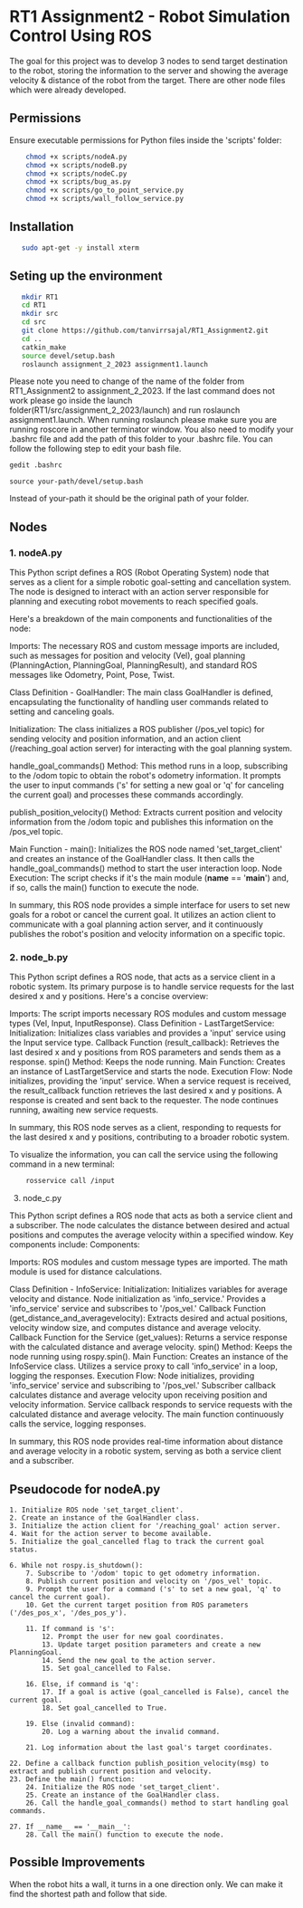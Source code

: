 # RT1 Assignment2 - Robot Simulation Control Using ROS

The goal for this project was to develop 3 nodes to send target destination to the robot, storing the information to the server and showing the average velocity & distance of the robot from the target. There are other node files which were already developed.

## Permissions
Ensure executable permissions for Python files inside the 'scripts' folder:

```bash
    chmod +x scripts/nodeA.py
    chmod +x scripts/nodeB.py
    chmod +x scripts/nodeC.py
    chmod +x scripts/bug_as.py
    chmod +x scripts/go_to_point_service.py
    chmod +x scripts/wall_follow_service.py
```
## Installation
 ```bash
    sudo apt-get -y install xterm
 ```

## Seting up the environment
 ```bash
    mkdir RT1
    cd RT1
    mkdir src
    cd src
    git clone https://github.com/tanvirrsajal/RT1_Assignment2.git
    cd ..
    catkin_make
    source devel/setup.bash
    roslaunch assignment_2_2023 assignment1.launch
```
Please note you need to change of the name of the folder from RT1_Assignment2 to assignment_2_2023. If the last command does not work please go inside the launch folder(RT1/src/assignment_2_2023/launch) and run roslaunch assignment1.launch. When running roslaunch please make sure you are running roscore in another terminator window. You also need to modify your .bashrc file and add the path of this folder to your .bashrc file.
You can follow the following step to edit your bash file.

```bash
gedit .bashrc
```
```
source your-path/devel/setup.bash
```
Instead of your-path it should be the original path of your folder.

## Nodes

### **1. nodeA.py**
This Python script defines a ROS (Robot Operating System) node that serves as a client for a simple robotic goal-setting and cancellation system. The node is designed to interact with an action server responsible for planning and executing robot movements to reach specified goals.

Here's a breakdown of the main components and functionalities of the node:

Imports: The necessary ROS and custom message imports are included, such as messages for position and velocity (Vel), goal planning (PlanningAction, PlanningGoal, PlanningResult), and standard ROS messages like Odometry, Point, Pose, Twist.

Class Definition - GoalHandler: The main class GoalHandler is defined, encapsulating the functionality of handling user commands related to setting and canceling goals.

Initialization: The class initializes a ROS publisher (/pos_vel topic) for sending velocity and position information, and an action client (/reaching_goal action server) for interacting with the goal planning system.

handle_goal_commands() Method: This method runs in a loop, subscribing to the /odom topic to obtain the robot's odometry information. It prompts the user to input commands ('s' for setting a new goal or 'q' for canceling the current goal) and processes these commands accordingly.

publish_position_velocity() Method: Extracts current position and velocity information from the /odom topic and publishes this information on the /pos_vel topic.

Main Function - main(): Initializes the ROS node named 'set_target_client' and creates an instance of the GoalHandler class. It then calls the handle_goal_commands() method to start the user interaction loop.
Node Execution: The script checks if it's the main module (__name__ == '__main__') and, if so, calls the main() function to execute the node.

In summary, this ROS node provides a simple interface for users to set new goals for a robot or cancel the current goal. It utilizes an action client to communicate with a goal planning action server, and it continuously publishes the robot's position and velocity information on a specific topic.

### **2. node_b.py**
This Python script defines a ROS node, that acts as a service client in a robotic system. Its primary purpose is to handle service requests for the last desired x and y positions. Here's a concise overview:

Imports: The script imports necessary ROS modules and custom message types (Vel, Input, InputResponse).
    Class Definition - LastTargetService:
        Initialization: Initializes class variables and provides a 'input' service using the Input service type.
        Callback Function (result_callback): Retrieves the last desired x and y positions from ROS parameters and sends them as a response.
        spin() Method: Keeps the node running.
Main Function:
        Creates an instance of LastTargetService and starts the node.
Execution Flow:
        Node initializes, providing the 'input' service.
        When a service request is received, the result_callback function retrieves the last desired x and y positions.
        A response is created and sent back to the requester.
        The node continues running, awaiting new service requests.

In summary, this ROS node serves as a client, responding to requests for the last desired x and y positions, contributing to a broader robotic system.

To visualize the information, you can call the service using the following command in a new terminal:
```bash
    rosservice call /input
```
3. node_c.py


This Python script defines a ROS node that acts as both a service client and a subscriber. The node calculates the distance between desired and actual positions and computes the average velocity within a specified window. Key components include:
Components:

Imports:
    ROS modules and custom message types are imported.
    The math module is used for distance calculations.

Class Definition - InfoService:
Initialization:
Initializes variables for average velocity and distance.
Node initialization as 'info_service.'
Provides a 'info_service' service and subscribes to '/pos_vel.'
Callback Function (get_distance_and_averagevelocity):
Extracts desired and actual positions, velocity window size, and computes distance and average velocity.
Callback Function for the Service (get_values):
Returns a service response with the calculated distance and average velocity.
spin() Method:
Keeps the node running using rospy.spin().
Main Function:
Creates an instance of the InfoService class.
Utilizes a service proxy to call 'info_service' in a loop, logging the responses.
Execution Flow:
Node initializes, providing 'info_service' service and subscribing to '/pos_vel.'
Subscriber callback calculates distance and average velocity upon receiving position and velocity information.
Service callback responds to service requests with the calculated distance and average velocity.
The main function continuously calls the service, logging responses.

In summary, this ROS node provides real-time information about distance and average velocity in a robotic system, serving as both a service client and a subscriber.


## Pseudocode for nodeA.py
```
1. Initialize ROS node 'set_target_client'.
2. Create an instance of the GoalHandler class.
3. Initialize the action client for '/reaching_goal' action server.
4. Wait for the action server to become available.
5. Initialize the goal_cancelled flag to track the current goal status.

6. While not rospy.is_shutdown():
    7. Subscribe to '/odom' topic to get odometry information.
    8. Publish current position and velocity on '/pos_vel' topic.
    9. Prompt the user for a command ('s' to set a new goal, 'q' to cancel the current goal).
    10. Get the current target position from ROS parameters ('/des_pos_x', '/des_pos_y').

    11. If command is 's':
        12. Prompt the user for new goal coordinates.
        13. Update target position parameters and create a new PlanningGoal.
        14. Send the new goal to the action server.
        15. Set goal_cancelled to False.

    16. Else, if command is 'q':
        17. If a goal is active (goal_cancelled is False), cancel the current goal.
        18. Set goal_cancelled to True.

    19. Else (invalid command):
        20. Log a warning about the invalid command.

    21. Log information about the last goal's target coordinates.

22. Define a callback function publish_position_velocity(msg) to extract and publish current position and velocity.
23. Define the main() function:
    24. Initialize the ROS node 'set_target_client'.
    25. Create an instance of the GoalHandler class.
    26. Call the handle_goal_commands() method to start handling goal commands.

27. If __name__ == '__main__':
    28. Call the main() function to execute the node.

```

## Possible Improvements

When the robot hits a wall, it turns in a one direction only. We can make it find the shortest path and follow that side.
